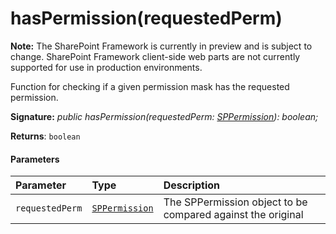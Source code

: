 # hasPermission(requestedPerm)
**Note:** The SharePoint Framework is currently in preview and is subject to change. SharePoint Framework client-side web parts are not currently supported for use in production environments.



Function for checking if a given permission mask has the requested permission.

**Signature:** _public hasPermission(requestedPerm: [SPPermission](../../sp-page-context/class/sppermission.md)): boolean;_

**Returns**: `boolean`





#### Parameters


| Parameter	   | Type    | Description |
|:-------------|:---------------|:------------|
| `requestedPerm`    | [`SPPermission`](../../sp-page-context/class/sppermission.md) | The SPPermission object to be compared against the original |


